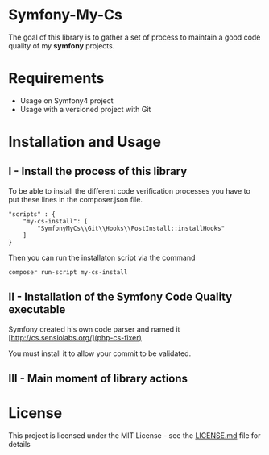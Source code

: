 # Symfony-My-Cs

The goal of this library is to gather a set of process to maintain a good code quality of my **symfony** projects.

# Requirements

 - Usage on Symfony4 project
 - Usage with a versioned project with Git

# Installation and Usage

## I - Install the process of this library

To be able to install the different code verification processes you have to put these lines in the composer.json file.

```
"scripts" : {
    "my-cs-install": [
        "SymfonyMyCs\\Git\\Hooks\\PostInstall::installHooks"
    ] 
}
```

Then you can run the installaton script via the command

``` 
composer run-script my-cs-install
```

## II - Installation of the Symfony Code Quality executable

Symfony created his own code parser and named it [http://cs.sensiolabs.org/](php-cs-fixer) 

You must install it to allow your commit to be validated.

## III - Main moment of library actions



# License

This project is licensed under the MIT License - see the [LICENSE.md](LICENSE.md) file for details